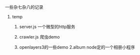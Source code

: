 ﻿一些杂七杂八的记录
1. temp 
	1. server.js 一个微型的http服务

	2. crawler.js 爬虫demo

	3. openlayers3的一些demo
2.album  node定的一个相册小程序